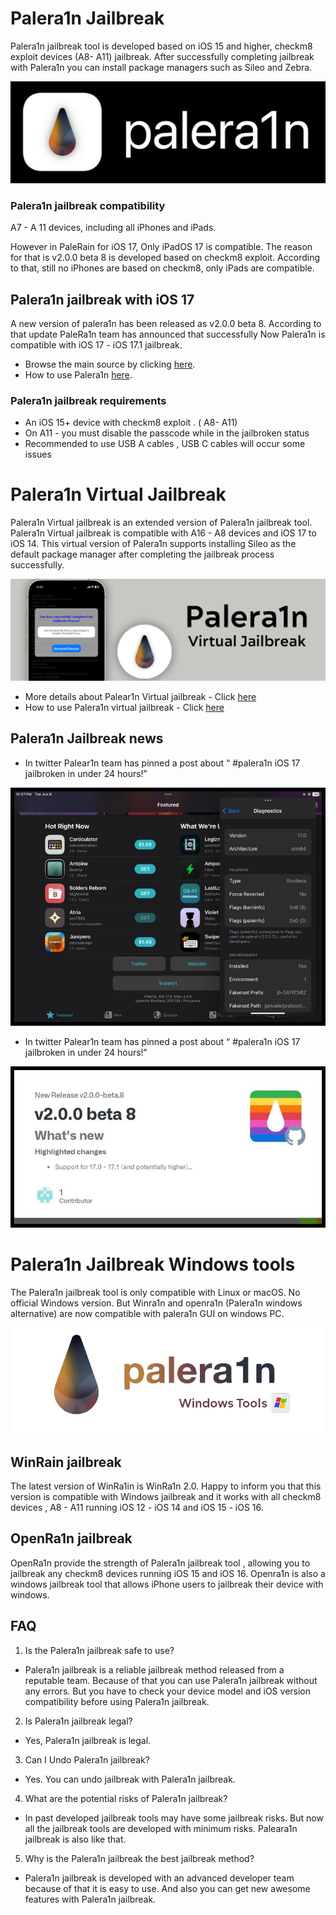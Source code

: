# Palera1n Jailbreak
Palera1n jailbreak tool is developed based on iOS 15 and higher, checkm8 exploit devices (A8- A11) jailbreak. After successfully completing jailbreak with Palera1n you can install package managers such as Sileo and Zebra.

![Jailbreak IOS 17 and its beta Palera1n, unc0ver, chimera, checkm8, taurine, dopamine, xina17, xina, checkra1n ](https://github.com/jbspot/Palera1n-Jailbreak/blob/main/palerain-banner.png)

### Palera1n jailbreak compatibility

A7 - A 11 devices, including all iPhones and iPads.

However in PaleRain for iOS 17, Only iPadOS 17 is compatible. The reason for that is v2.0.0 beta 8 is developed based on checkm8 exploit. According to that, still no iPhones are based on checkm8, only iPads are compatible.

## Palera1n jailbreak with iOS 17

A new version of palera1n has been released as v2.0.0 beta 8. According to that update PaleRa1n team has announced that successfully Now Palera1n is compatible with iOS 17 - iOS 17.1 jailbreak. 

- Browse the main source by clicking <a href="https://github.com/palera1n/palera1n">here</a>.
- How to use Palera1n <a href="https://ios.cfw.guide/installing-palera1n/">here</a>.

### Palera1n jailbreak requirements

- An iOS 15+ device with checkm8 exploit . ( A8- A11)
- On A11 - you must disable the passcode while in the jailbroken status
- Recommended to use USB A cables , USB C cables will occur some issues

# Palera1n Virtual Jailbreak

Palera1n Virtual jailbreak is an extended version of Palera1n jailbreak tool. Palera1n Virtual jailbreak is compatible with A16 - A8 devices and  iOS 17 to iOS 14. This virtual version of Palera1n supports installing Sileo as the default package manager after completing the jailbreak process successfully.

![Jailbreak IOS 17 and its beta Palera1n, unc0ver, chimera, checkm8, taurine, dopamine, xina17, xina, checkra1n ](https://github.com/jbspot/Palera1n-Jailbreak/blob/main/palerain-virtual.jpg)

- More details about Palear1n Virtual jailbreak - Click <a href="https://pangu8.com/jailbreak/palera1n/">here</a>
- How to use Palera1n virtual jailbreak - Click <a href="https://silzee.com/Palera1nJailbreak/#semi-Jailbreak">here</a>

## Palera1n Jailbreak news

- In twitter Palear1n team has pinned a post about “ #palera1n iOS 17 jailbroken in under 24 hours!”

![Jailbreak IOS 17 and its beta Palera1n, unc0ver, chimera, checkm8, taurine, dopamine, xina17, xina, checkra1n ](https://github.com/jbspot/Palera1n-Jailbreak/blob/main/News-jailbroken.jpg)

- In twitter Palear1n team has pinned a post about “ #palera1n iOS 17 jailbroken in under 24 hours!”

![Jailbreak IOS 17 and its beta Palera1n, unc0ver, chimera, checkm8, taurine, dopamine, xina17, xina, checkra1n ](https://github.com/jbspot/Palera1n-Jailbreak/blob/main/News-beta8.jpg)

# Palera1n Jailbreak Windows tools

The Palera1n jailbreak tool is only compatible with Linux or macOS. No official Windows version. But Winra1n and openra1n (Palera1n windows alternative) are now compatible with palera1n GUI on windows PC.

![Jailbreak IOS 17 and its beta Palera1n, unc0ver, chimera, checkm8, taurine, dopamine, xina17, xina, checkra1n ](https://github.com/jbspot/Palera1n-Jailbreak/blob/main/palera1n-windows.jpg)

## WinRain jailbreak
The latest version of WinRa1in is WinRa1n 2.0. Happy to inform you that this version is compatible with Windows jailbreak and it works with all checkm8 devices , A8 - A11 running iOS 12 - iOS 14 and iOS 15 - iOS 16.

## OpenRa1n jailbreak
OpenRa1n provide the strength of Palera1n jailbreak tool , allowing you to jailbreak any checkm8 devices running iOS 15 and iOS 16. Openra1n is also a windows jailbreak tool that allows iPhone users to jailbreak their device with windows. 

## FAQ 

01.  Is the Palera1n jailbreak safe to use?

  - Palera1n jailbreak is a reliable jailbreak method released from a reputable team. Because of that you can use Palera1n jailbreak without any errors. But you have to check your device model and iOS version compatibility before using Palera1n jailbreak.
   

02. Is Palera1n jailbreak legal?

  - Yes, Palera1n jailbreak is legal.
   

03. Can I Undo Palera1n jailbreak?

  - Yes. You can undo jailbreak with Palera1n jailbreak.
   

04. What are the potential risks of Palera1n jailbreak?

  - In past developed jailbreak tools may have some jailbreak risks. But now all the jailbreak tools are developed with minimum risks. Paleara1n jailbreak is also like that. 
   

05. Why is the Palera1n jailbreak the best jailbreak method?

  - Palera1n jailbreak is developed with an advanced developer team because of that it is easy to use. And also you can get new awesome features with Palera1n jailbreak.



